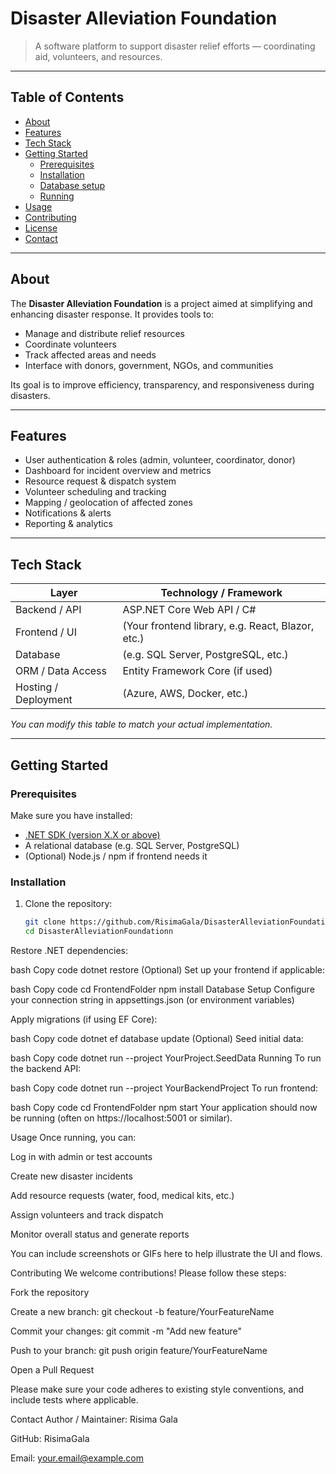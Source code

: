 # Disaster Alleviation Foundation


> A software platform to support disaster relief efforts — coordinating aid, volunteers, and resources.

---

## Table of Contents

- [About](#about)  
- [Features](#features)  
- [Tech Stack](#tech-stack)  
- [Getting Started](#getting-started)  
  - [Prerequisites](#prerequisites)  
  - [Installation](#installation)  
  - [Database setup](#database-setup)  
  - [Running](#running)  
- [Usage](#usage)  
- [Contributing](#contributing)  
- [License](#license)  
- [Contact](#contact)  

---

## About

The **Disaster Alleviation Foundation** is a project aimed at simplifying and enhancing disaster response. It provides tools to:

- Manage and distribute relief resources  
- Coordinate volunteers  
- Track affected areas and needs  
- Interface with donors, government, NGOs, and communities  

Its goal is to improve efficiency, transparency, and responsiveness during disasters.

---

## Features

- User authentication & roles (admin, volunteer, coordinator, donor)  
- Dashboard for incident overview and metrics  
- Resource request & dispatch system  
- Volunteer scheduling and tracking  
- Mapping / geolocation of affected zones  
- Notifications & alerts  
- Reporting & analytics  

---

## Tech Stack

| Layer                | Technology / Framework          |
|----------------------|----------------------------------|
| Backend / API        | ASP.NET Core Web API / C#        |
| Frontend / UI        | (Your frontend library, e.g. React, Blazor, etc.) |
| Database             | (e.g. SQL Server, PostgreSQL, etc.) |
| ORM / Data Access    | Entity Framework Core (if used)  |
| Hosting / Deployment | (Azure, AWS, Docker, etc.)       |

_You can modify this table to match your actual implementation._

---

## Getting Started

### Prerequisites

Make sure you have installed:

- [.NET SDK (version X.X or above)](https://dotnet.microsoft.com/)  
- A relational database (e.g. SQL Server, PostgreSQL)  
- (Optional) Node.js / npm if frontend needs it  

### Installation

1. Clone the repository:

   ```bash
   git clone https://github.com/RisimaGala/DisasterAlleviationFoundationn.git
   cd DisasterAlleviationFoundationn
Restore .NET dependencies:

bash
Copy code
dotnet restore
(Optional) Set up your frontend if applicable:

bash
Copy code
cd FrontendFolder
npm install
Database Setup
Configure your connection string in appsettings.json (or environment variables)

Apply migrations (if using EF Core):

bash
Copy code
dotnet ef database update
(Optional) Seed initial data:

bash
Copy code
dotnet run --project YourProject.SeedData
Running
To run the backend API:

bash
Copy code
dotnet run --project YourBackendProject
To run frontend:

bash
Copy code
cd FrontendFolder
npm start
Your application should now be running (often on https://localhost:5001 or similar).

Usage
Once running, you can:

Log in with admin or test accounts

Create new disaster incidents

Add resource requests (water, food, medical kits, etc.)

Assign volunteers and track dispatch

Monitor overall status and generate reports

You can include screenshots or GIFs here to help illustrate the UI and flows.

Contributing
We welcome contributions! Please follow these steps:

Fork the repository

Create a new branch: git checkout -b feature/YourFeatureName

Commit your changes: git commit -m "Add new feature"

Push to your branch: git push origin feature/YourFeatureName

Open a Pull Request

Please make sure your code adheres to existing style conventions, and include tests where applicable.



Contact
Author / Maintainer: Risima Gala

GitHub: RisimaGala

Email: your.email@example.com
